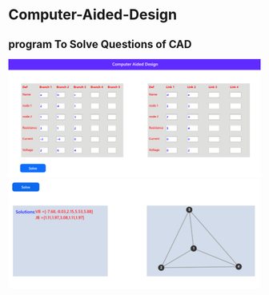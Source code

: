 # Computer-Aided-Design
## program To Solve Questions of CAD
![ScreenShot](screenshots/pic1.PNG )
![ScreenShot](screenshots/pic2.PNG )
